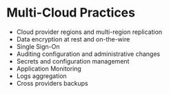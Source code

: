 # Multi-Cloud Practices

* Cloud provider regions and multi-region replication
* Data encryption at rest and on-the-wire
* Single Sign-On
* Auditing configuration and administrative changes
* Secrets and configuration management
* Application Monitoring
* Logs aggregation
* Cross providers backups

